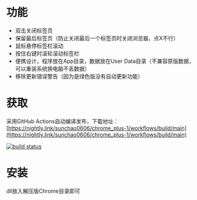 # 功能
- 双击关闭标签页
- 保留最后标签页（防止关闭最后一个标签页时关闭浏览器，点X不行）
- 鼠标悬停标签栏滚动
- 按住右键时滚轮滚动标签栏
- 便携设计，程序放在App目录，数据放在User Data目录（不兼容原版数据，可以重装系统换电脑不丢数据）
- 移除更新错误警告（因为是绿色版没有自动更新功能）
# 获取
采用GitHub Actions自动编译发布，下载地址：[https://nightly.link/sunchao0606/chrome_plus-1/workflows/build/main](https://nightly.link/sunchao0606/chrome_plus-1/workflows/build/main)

[![build status](https://github.com/sunchao0606/chrome_plus-1/actions/workflows/build.yml/badge.svg)](https://github.com/sunchao0606/chrome_plus-1/actions/workflows/build.yml)
# 安装
dll放入解压版Chrome目录即可
